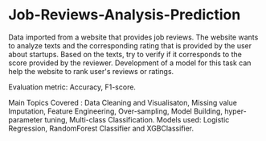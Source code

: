 # Job-Reviews-Analysis-Prediction
Data imported from a website that provides job reviews. The website wants to analyze texts and the corresponding rating that is provided by the user about startups. Based on the texts, try to verify if it corresponds to the score provided by the reviewer. Development of a model for this task can help the website to rank user's reviews or ratings.

Evaluation metric: Accuracy, F1-score.

Main Topics Covered : Data Cleaning and Visualisaton, Missing value Imputation, Feature Engineering, Over-sampling, Model Building, hyper-parameter tuning, Multi-class Classification. Models used: Logistic Regression, RandomForest Classifier and XGBClassifier.

